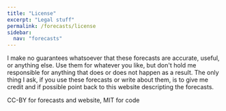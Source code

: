 ```yaml
---
title: "License"
excerpt: "Legal stuff"
permalink: /forecasts/license
sidebar:
  nav: "forecasts"
---
```


I make no guarantees whatsoever that these forecasts are accurate, useful, or anything else. Use them for whatever you like, but don't hold me responsible for anything that does or does not happen as a result. The only thing I ask, if you use these forecasts or write about them, is to give me credit and if possible point back to this website descripting the forecasts. 

CC-BY for forecasts and website,
MIT for code



